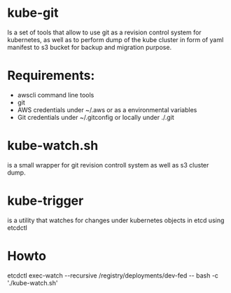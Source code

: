 # kube-git

Is a set of tools that allow to use git as a revision control system for kubernetes, as well as to perform dump of the kube cluster in form of yaml manifest to s3 bucket for backup and migration purpose.


# Requirements:

 - awscli command line tools
 - git
 - AWS credentials under ~/.aws or as a environmental variables
 - Git credentials under ~/.gitconfig or locally under ./.git

# kube-watch.sh 
is a small wrapper for git revision controll system as well as s3 cluster dump.

# kube-trigger
is a utility that watches for changes under kubernetes objects in etcd using etcdctl

# Howto
etcdctl exec-watch --recursive /registry/deployments/dev-fed -- bash -c './kube-watch.sh'
